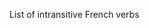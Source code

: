<!--
Copyright 2019 Ludan Stoecklé
SPDX-License-Identifier: Apache-2.0
-->

List of intransitive French verbs
